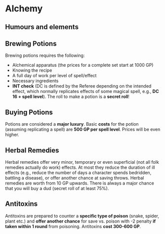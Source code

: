 # Alchemy

## Humours and elements 



## Brewing Potions

Brewing potions requires the following:

- Alchemical apparatus (the prices for a complete set start at 1000 GP)
- Knowing the recipe
- A full day of work per level of spell/effect
- Necessary ingredients
- **INT check** (DC is defined by the Referee depending on the intended effect, which normally replicates effects of  some magical spell, e.g., **DC 16 + spell level**). The roll to make a potion is a **secret roll**!

## Buying Potions

Potions are considered a **major luxury**. Basic **costs** for the potion (assuming replicating a spell) are **500 GP per spell level**. Prices will be even higher. 

## Herbal Remedies

Herbal remedies offer very minor, temporary or even superficial (not all folk remedies actually do work) effects. At most they reduce the duration of ill effects (e.g., reduce the number of days a character spends bedridden, battling a disease), or offer another chance at saving throws. Herbal remedies are worth from 10 GP upwards. There is always a major chance that you will buy a dud (secret roll of at least 75%). 

## Antitoxins

Antitoxins are prepared to counter a **specific type of poison** (snake, spider, plant etc.) and **offer another chance** for save vs. poison with -2 penalty **if taken within 1 round** from poisoning. Antitoxins **cost 300-600 GP**. 